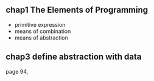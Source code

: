 ## chap1 The Elements of Programming
- primitive expression
- means of combination
- means of abstraction

## chap3 define abstraction with data
page 94, 







